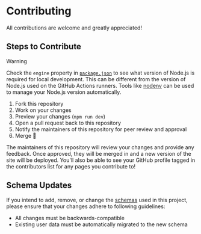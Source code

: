 # Contributing

All contributions are welcome and greatly appreciated!

## Steps to Contribute

> [!WARNING]
>
> Check the `engine` property in [`package.json`](./package.json) to see what
> version of Node.js is required for local development. This can be different
> from the version of Node.js used on the GitHub Actions runners. Tools like
> [nodenv](https://github.com/nodenv/nodenv) can be used to manage your Node.js
> version automatically.

1. Fork this repository
1. Work on your changes
1. Preview your changes (`npm run dev`)
1. Open a pull request back to this repository
1. Notify the maintainers of this repository for peer review and approval
1. Merge :tada:

The maintainers of this repository will review your changes and provide any
feedback. Once approved, they will be merged in and a new version of the site
will be deployed. You'll also be able to see your GitHub profile tagged in the
contributors list for any pages you contribute to!

## Schema Updates

If you intend to add, remove, or change the [schemas](./src/schemas/) used in
this project, please ensure that your changes adhere to following guidelines:

- All changes must be backwards-compatible
- Existing user data must be automatically migrated to the new schema

